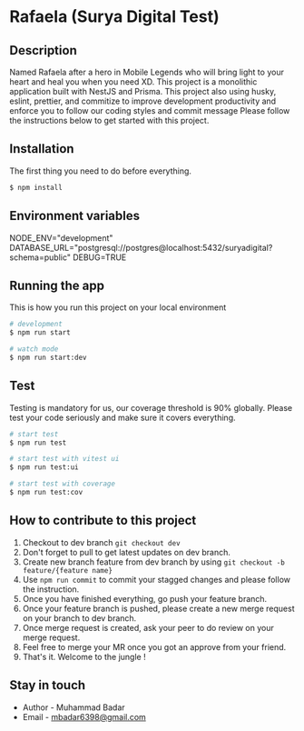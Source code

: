 # Rafaela (Surya Digital Test)

## Description
Named Rafaela after a hero in Mobile Legends who will bring light to your heart and heal you when you need XD. This project is a monolithic application built with NestJS and Prisma. This project also using husky, eslint, prettier, and commitize to improve development productivity and enforce you to follow our coding styles and commit message Please follow the instructions below to get started with this project.

## Installation
The first thing you need to do before everything.
```bash
$ npm install
```

## Environment variables
NODE_ENV="development"
DATABASE_URL="postgresql://postgres@localhost:5432/suryadigital?schema=public"
DEBUG=TRUE

## Running the app
This is how you run this project on your local environment
```bash
# development
$ npm run start

# watch mode
$ npm run start:dev
```

## Test
Testing is mandatory for us, our coverage threshold is 90% globally. Please test your code seriously and make sure it covers everything.
```bash
# start test
$ npm run test

# start test with vitest ui
$ npm run test:ui

# start test with coverage
$ npm run test:cov
```

## How to contribute to this project
1. Checkout to dev branch `git checkout dev`
2. Don't forget to pull to get latest updates on dev branch.
3. Create new branch feature from dev branch by using `git checkout -b feature/{feature name}`
4. Use `npm run commit` to commit your stagged changes and please follow the instruction.
5. Once you have finished everything, go push your feature branch.
6. Once your feature branch is pushed, please create a new merge request on your branch to dev branch.
7. Once merge request is created, ask your peer to do review on your merge request.
8. Feel free to merge your MR once you got an approve from your friend.
9. That's it. Welcome to the jungle !

## Stay in touch

- Author - Muhammad Badar
- Email - mbadar6398@gmail.com

